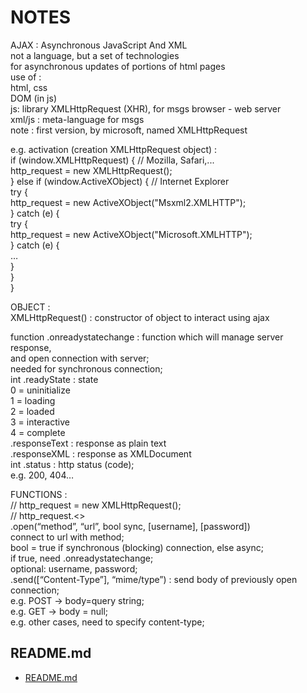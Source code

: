 # NOTES  
  
AJAX : Asynchronous JavaScript And XML  
not a language, but a set of technologies  
for asynchronous updates of portions of html pages  
use of :   
html, css  
DOM (in js)  
js: library XMLHttpRequest (XHR), for msgs browser - web server  
xml/js : meta-language for msgs  
note : first version, by microsoft, named XMLHttpRequest  
  
e.g. activation (creation XMLHttpRequest object) :   
if (window.XMLHttpRequest) { // Mozilla, Safari,...  
http_request = new XMLHttpRequest();  
} else if (window.ActiveXObject) { // Internet Explorer  
try {  
http_request = new ActiveXObject("Msxml2.XMLHTTP");  
} catch (e) {  
try {  
http_request = new ActiveXObject("Microsoft.XMLHTTP");  
} catch (e) {  
…  
}  
}  
}  
  
OBJECT :   
XMLHttpRequest()	: constructor of object to interact using ajax  
  
function .onreadystatechange : function which will manage server response,  
and open connection with server;  
		needed for synchronous connection;  
int .readyState	: state  
0 = uninitialize  
1 = loading  
			2 = loaded  
			3 = interactive  
			4 = complete  
.responseText	: response as plain text  
.responseXML	: response as XMLDocument  
int .status		: http status (code);  
			e.g. 200, 404…  
  
FUNCTIONS :   
// http_request = new XMLHttpRequest();  
// http_request.<>  
.open(“method”, “url”, bool sync, [username], [password])   
 connect to url with method;  
		bool = true if synchronous (blocking) connection, else async;  
		if true, need .onreadystatechange;  
		optional: username, password;  
.send([“Content-Type”], “mime/type”)	: send body of previously open connection;  
		e.g. POST -> body=query string;  
		e.g. GET -> body = null;  
		e.g. other cases, need to specify content-type;  

## README.md  
*	[README.md](./README.md)  

